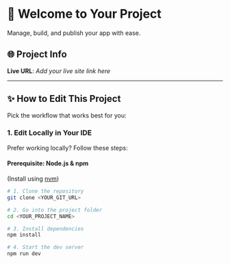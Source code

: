 # 🚀 Welcome to Your Project

Manage, build, and publish your app with ease.

## 🌐 Project Info

**Live URL**: _Add your live site link here_

---

## ✨ How to Edit This Project

Pick the workflow that works best for you:

### 1. Edit Locally in Your IDE
Prefer working locally? Follow these steps:

#### Prerequisite: Node.js & npm  
(Install using [nvm](https://github.com/nvm-sh/nvm#installing-and-updating))

```bash
# 1. Clone the repository
git clone <YOUR_GIT_URL>

# 2. Go into the project folder
cd <YOUR_PROJECT_NAME>

# 3. Install dependencies
npm install

# 4. Start the dev server
npm run dev

